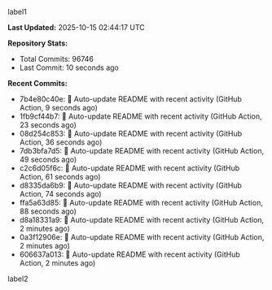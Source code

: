 
label1 
<!-- ACTIVITY_START -->
**Last Updated:** 2025-10-15 02:44:17 UTC

**Repository Stats:**
- Total Commits: 96746
- Last Commit: 10 seconds ago

**Recent Commits:**
- 7b4e80c40e: 🤖 Auto-update README with recent activity (GitHub Action, 9 seconds ago)
- 1fb9cf44b7: 🤖 Auto-update README with recent activity (GitHub Action, 23 seconds ago)
- 08d254c853: 🤖 Auto-update README with recent activity (GitHub Action, 36 seconds ago)
- 7db3bfa7d5: 🤖 Auto-update README with recent activity (GitHub Action, 49 seconds ago)
- c2c6d05f6c: 🤖 Auto-update README with recent activity (GitHub Action, 61 seconds ago)
- d8335da6b9: 🤖 Auto-update README with recent activity (GitHub Action, 74 seconds ago)
- ffa5a63d85: 🤖 Auto-update README with recent activity (GitHub Action, 88 seconds ago)
- d8a18331a9: 🤖 Auto-update README with recent activity (GitHub Action, 2 minutes ago)
- 0a3f12906e: 🤖 Auto-update README with recent activity (GitHub Action, 2 minutes ago)
- 606637a013: 🤖 Auto-update README with recent activity (GitHub Action, 2 minutes ago)
<!-- ACTIVITY_END -->

label2
